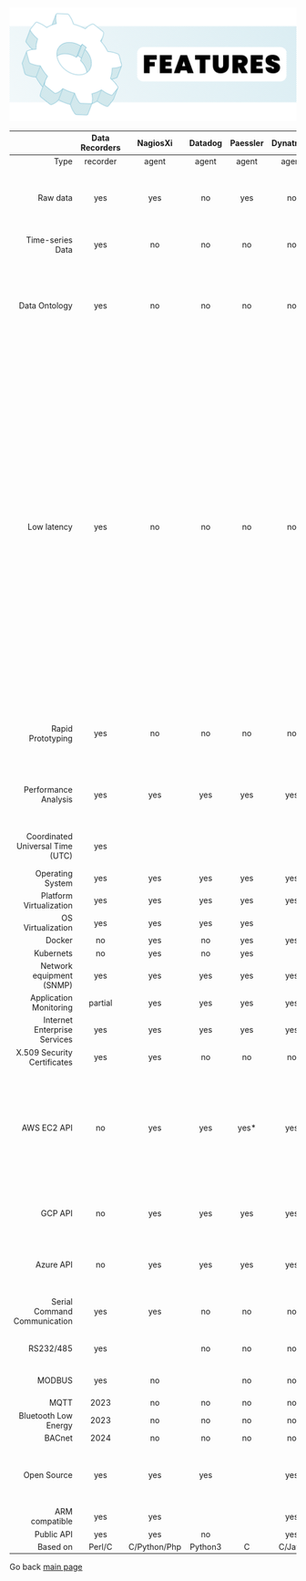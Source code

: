 <img src="/docs/img/data-recorders-features_5.png" />


|| Data Recorders | NagiosXi | Datadog | Paessler | Dynatrace  | Description |
|------:|:------:|:------:|:------:|:------:|:------:|:------:| 
| Type | recorder | agent | agent | agent | agent | | Own or 3rd party data recorders or agents. Datadog uses StatsD. Dynatrace uses native binaries and Java Compuware agent for Linux, Windows |
| Raw data | yes | yes | no | yes | no | DataDog Agent7 takes 750MB disk space, no original raw data available  |
| Time-series Data | yes | no | no | no | no | Data organised as time series |
| Data Ontology | yes | no| no | no | no | Data Recorders has groupped and classified all recorded metrics, for a very efficient data analysis process |
| Low latency | yes | no |  no | no | no | Datadog aggregates all collected data, using different summary statistics functions. This means no possibility to retrieve the original raw data, higher consumption of system CPU resources (it needs to calculate all sort of aggregate functions). Kronometrix data recorders will not aggregate raw datadata, to always offer access to the original raw data, being very efficient, with a low memory and CPU footprint |
| Rapid Prototyping | yes | no | no | no | no | Easy to build a new data recorder to collect data from a new data source |
| Performance Analysis | yes | yes | yes | yes | yes | Designed for performance analysis and capacity planning & management |
| Coordinated Universal Time  (UTC) | yes | | | | | Data Recorders uses UTC by default |
| Operating System | yes | yes | yes | yes | yes |
| Platform Virtualization | yes | yes | yes | yes | yes |
| OS Virtualization | yes | yes | yes | yes | |
| Docker | no | yes | no | yes | yes | 2023 |
| Kubernets | no | yes | no | yes | | 2023 |
| Network equipment (SNMP) | yes | yes | yes | yes | yes | |
| Application Monitoring | partial | yes | yes | yes | yes | 2023 |
| Internet Enterprise Services | yes | yes | yes | yes | yes | |
| X.509 Security Certificates | yes | yes | no | no | no | |
| AWS EC2 API | no | yes | yes | yes* | yes | Capabilities to fetch AWS specific performance metrics. *Paessler uses CloudWatch AWS to fetch the performance metrics. |
| GCP API | no | yes | yes | yes | yes | Capabilities to fetch GCP specific performance metrics |
| Azure API | no | yes | yes | yes | yes | Capabilities to fetch Azure specific performance metrics |
| Serial Command Communication | yes | yes | no | no | no | Can connect to manage and control serial devices |
| RS232/485 | yes | | no | no | no | Serial RS232/RS485 support |
| MODBUS | yes | no | | no | no | MODBUS RTU, ASCII, TCP support |
| MQTT | 2023 | no | no | no | no | 2024 |
| Bluetooth Low Energy | 2023 | no | no | no | no | 2024 |
| BACnet | 2024 | no | no | no | no | 2024 |
| Open Source | yes | yes | yes | | yes | Datadog uses StatsD. Dynatrace uses Compuware Java agent |
| ARM compatible | yes | yes | | | yes | |
| Public API | yes | yes | no |  | yes |  |
| Based on | Perl/C | C/Python/Php | Python3 | C | C/Java |


Go back [main page](https://github.com/sparvu/data-recorders)

